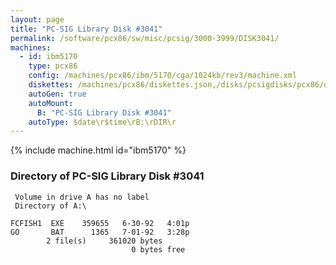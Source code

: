 ```yaml
---
layout: page
title: "PC-SIG Library Disk #3041"
permalink: /software/pcx86/sw/misc/pcsig/3000-3999/DISK3041/
machines:
  - id: ibm5170
    type: pcx86
    config: /machines/pcx86/ibm/5170/cga/1024kb/rev3/machine.xml
    diskettes: /machines/pcx86/diskettes.json,/disks/pcsigdisks/pcx86/diskettes.json
    autoGen: true
    autoMount:
      B: "PC-SIG Library Disk #3041"
    autoType: $date\r$time\rB:\rDIR\r
---
```


{% include machine.html id="ibm5170" %}

### Directory of PC-SIG Library Disk #3041

     Volume in drive A has no label
     Directory of A:\

    FCFISH1  EXE    359655   6-30-92   4:01p
    GO       BAT      1365   7-01-92   3:28p
            2 file(s)     361020 bytes
                               0 bytes free
